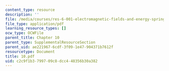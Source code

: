 ```yaml
---
content_type: resource
description: ''
file: /media/courses/res-6-001-electromagnetic-fields-and-energy-spring-2008/c2c9f1b3799709c8dcc448356b30a382_10.pdf
file_type: application/pdf
learning_resource_types: []
ocw_type: OCWFile
parent_title: Chapter 10
parent_type: SupplementalResourceSection
parent_uid: ae221967-6cdf-3f09-1e47-904371b7612f
resourcetype: Document
title: 10.pdf
uid: c2c9f1b3-7997-09c8-dcc4-48356b30a382
---
```

